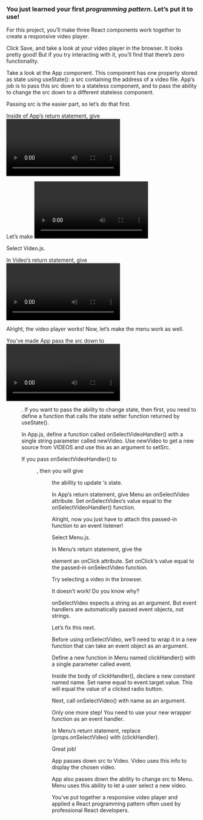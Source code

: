 ### You just learned your first *programming pattern*. Let’s put it to use!
For this project, you’ll make three React components work together to create a responsive video player.

Click Save, and take a look at your video player in the browser. It looks pretty good! But if you try interacting with it, you’ll find that there’s zero functionality.

Take a look at the App component. This component has one property stored as state using useState(): a src containing the address of a video file. App‘s job is to pass this src down to a stateless component, and to pass the ability to change the src down to a different stateless component.

Passing src is the easier part, so let’s do that first.

Inside of App‘s return statement, give <Video /> an attribute. Make this attribute’s name src, and the attribute’s value equal to src.


Let’s make <Video /> play its passed-in video file!

Select Video.js.

In Video‘s return statement, give <video /> a src attribute. Make src equal to the passed-in video file.


Alright, the video player works! Now, let’s make the menu work as well.

You’ve made App pass the src down to <Video />. Now App needs to pass the ability to change the src down to <Menu />. If you want to pass the ability to change state, then first, you need to define a function that calls the state setter function returned by useState().

In App.js, define a function called onSelectVideoHandler() with a single string parameter called newVideo. Use newVideo to get a new source from VIDEOS and use this as an argument to setSrc.


If you pass onSelectVideoHandler() to <Menu />, then you will give <Menu /> the ability to update <App />‘s state.

In App‘s return statement, give Menu an onSelectVideo attribute. Set onSelectVideo‘s value equal to the onSelectVideoHandler() function.


Alright, now you just have to attach this passed-in function to an event listener!

Select Menu.js.

In Menu‘s return statement, give the <form> element an onClick attribute. Set onClick‘s value equal to the passed-in onSelectVideo function.

Try selecting a video in the browser.

It doesn’t work! Do you know why?

onSelectVideo expects a string as an argument. But event handlers are automatically passed event objects, not strings.

Let’s fix this next.


Before using onSelectVideo, we’ll need to wrap it in a new function that can take an event object as an argument.

Define a new function in Menu named clickHandler() with a single parameter called event.

Inside the body of clickHandler(), declare a new constant named name. Set name equal to event.target.value. This will equal the value of a clicked radio button.

Next, call onSelectVideo() with name as an argument.


Only one more step! You need to use your new wrapper function as an event handler.

In Menu‘s return statement, replace {props.onSelectVideo} with {clickHandler}.


Great job!

App passes down src to Video. Video uses this info to display the chosen video.

App also passes down the ability to change src to Menu. Menu uses this ability to let a user select a new video.

You’ve put together a responsive video player and applied a React programming pattern often used by professional React developers.

